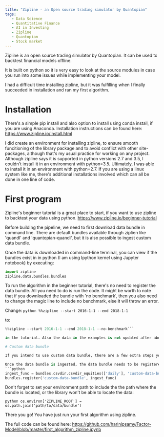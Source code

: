 ```yaml
---
title: "Zipline - an Open source trading simulator by Quantopian"
tags:
   - Data Science
   - Quantitative Finance
   - AI in Investing
   - Zipline
   - Quantopian
   - Stock market
---
```


Zipline is an open source trading simulator by Quantopian. It can be used to backtest financial models offline. 

It is built on python so it is very easy to look at the source modules in case you run into some issues while implementing your model. 
 
I had a difficult time installing zipline, but it was fulfilling when I finally succeeded in installation and ran my first algorithm. 

# Installation 

There's a simple pip install and also option to install using conda install, if you are using Anaconda. 
Installation instructions can be found here:
https://www.zipline.io/install.html

I did create an environment for installing zipline, to ensure smooth funcitioning of the library package and to avoid conflict with other site-packages, although that's my usual practice for working on any project. Although zipline says it is supported in python versions 2.7 and 3.5, I couldn't install it in an environment with python=3.5. Ultimately, I was able to install it in an environment with python=2.7. If you are using a linux system like me, there's additional installations involved which can all be done in one line of code.

# First program

Zipline's beginner tutorial is a great place to start, if you want to use zipline to backtest your data using python.
https://www.zipline.io/beginner-tutorial

Before building the pipeline, we need to first download data bundle in command line. There are default bundles available through ziplien like 'quandl' and 'quantopian-quandl', but it is also possible to ingest custom data bundle. 

Once the data is downloaded in command-line terminal, you can view if the bundles exist in in python (I am using Ipython kernel using Jupyter notebook) by executing:

```python
import zipline
zipline.data.bundles.bundles
```

To run the algorithm in the beginner tutorial, there's no need to register the data bundle. All you need to do is run the code. It might be worth to note that if you downloaded the bundle with 'no benchmark', then you also need to change the magic line to include no benchmark, else it will throw an error.

Change: 
```python %%zipline --start 2016-1-1 --end 2018-1-1```

to:

```python 
%%zipline --start 2016-1-1 --end 2018-1-1 --no-benchmark```

in the tutorial. Also the data in the examples is not updated after about March 2018. So, to explore the functionality using hte library, stick to dates on or before March 2018. 

# Custom data bundle

If you intend to use custom data bundle, there are a few extra steps you need to do.

Once the data bundle is ingested, the data bundle needs to be registered:
```python
ingest_func = bundles.csvdir.csvdir_equities(['daily'], 'custom-data-bundle')
bundles.register('custom-data-bundle', ingest_func)
```
Don't forget to set your environment path to include the the path where the bundle is located, or the library won't be able to locate the data:

```python os.environ['ZIPLINE_ROOT'] = os.path.join('path/to/data/bundle')```


There you go! You have just run your first algorithm using zipline. 

The full code can be found here: https://github.com/harinipsamy/Factor-Model/blob/master/first_algorithm_zipline.ipynb
